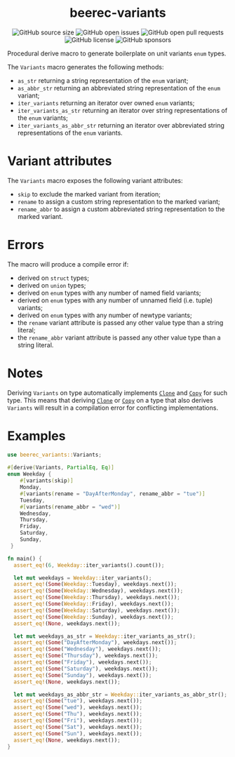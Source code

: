 <div align="center">
  <h1 align="center">beerec-variants</h1>

  ![GitHub source size](https://img.shields.io/github/languages/code-size/marcoradocchia/beerec-variants?color=ea6962&logo=github)
  ![GitHub open issues](https://img.shields.io/github/issues-raw/marcoradocchia/beerec-variants?color=%23d8a657&logo=github)
  ![GitHub open pull requests](https://img.shields.io/github/issues-pr-raw/marcoradocchia/beerec-variants?color=%2389b482&logo=github)
  ![GitHub license](https://img.shields.io/github/license/marcoradocchia/beerec-variants?color=%23e78a4e)
  ![GitHub sponsors](https://img.shields.io/github/sponsors/marcoradocchia?color=%23d3869b&logo=github)
</div>

Procedural derive macro to generate boilerplate on unit variants `enum` types.

The `Variants` macro generates the following methods:
- `as_str` returning a string representation of the `enum` variant;
- `as_abbr_str` returning an abbreviated string representation of the `enum` variant;
- `iter_variants` returning an iterator over owned `enum` variants;
- `iter_variants_as_str` returning an iterator over string representations of the `enum` variants;
- `iter_variants_as_abbr_str` returning an iterator over abbreviated string representations of the `enum` variants.

# Variant attributes

The `Variants` macro exposes the following variant attributes:
- `skip` to exclude the marked variant from iteration;
- `rename` to assign a custom string representation to the marked variant;
- `rename_abbr` to assign a custom abbreviated string representation to the marked variant.

# Errors

The macro will produce a compile error if:
- derived on `struct` types;
- derived on `union` types;
- derived on `enum` types with any number of named field variants;
- derived on `enum` types with any number of unnamed field (i.e. tuple) variants;
- derived on `enum` types with any number of newtype variants;
- the `rename` variant attribute is passed any other value type than a string literal;
- the `rename_abbr` variant attribute is passed any other value type than a string literal.

# Notes 
Deriving `Variants` on type automatically implements [`Clone`] and [`Copy`] for such type.
This means that deriving [`Clone`] or [`Copy`] on a type that also derives `Variants`
will result in a compilation error for conflicting implementations.

[`Clone`]: https://doc.rust-lang.org/std/clone/trait.Clone.html
[`Copy`]: https://doc.rust-lang.org/std/marker/trait.Copy.html

# Examples

```rust
use beerec_variants::Variants;
 
#[derive(Variants, PartialEq, Eq)]
enum Weekday {
    #[variants(skip)]
    Monday,
    #[variants(rename = "DayAfterMonday", rename_abbr = "tue")]
    Tuesday,
    #[variants(rename_abbr = "wed")]
    Wednesday,
    Thursday,
    Friday,
    Saturday,
    Sunday,
 }

fn main() {
  assert_eq!(6, Weekday::iter_variants().count());

  let mut weekdays = Weekday::iter_variants();
  assert_eq!(Some(Weekday::Tuesday), weekdays.next());
  assert_eq!(Some(Weekday::Wednesday), weekdays.next());
  assert_eq!(Some(Weekday::Thursday), weekdays.next());
  assert_eq!(Some(Weekday::Friday), weekdays.next());
  assert_eq!(Some(Weekday::Saturday), weekdays.next());
  assert_eq!(Some(Weekday::Sunday), weekdays.next());
  assert_eq!(None, weekdays.next());

  let mut weekdays_as_str = Weekday::iter_variants_as_str();
  assert_eq!(Some("DayAfterMonday"), weekdays.next());
  assert_eq!(Some("Wednesday"), weekdays.next());
  assert_eq!(Some("Thursday"), weekdays.next());
  assert_eq!(Some("Friday"), weekdays.next());
  assert_eq!(Some("Saturday"), weekdays.next());
  assert_eq!(Some("Sunday"), weekdays.next());
  assert_eq!(None, weekdays.next());

  let mut weekdays_as_abbr_str = Weekday::iter_variants_as_abbr_str();
  assert_eq!(Some("tue"), weekdays.next());
  assert_eq!(Some("wed"), weekdays.next());
  assert_eq!(Some("Thu"), weekdays.next());
  assert_eq!(Some("Fri"), weekdays.next());
  assert_eq!(Some("Sat"), weekdays.next());
  assert_eq!(Some("Sun"), weekdays.next());
  assert_eq!(None, weekdays.next());
}
```
